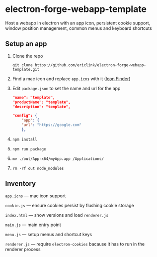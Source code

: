 # electron-forge-webapp-template

Host a webapp in electron with an app icon, persistent cookie support, window position management, common menus and keyboard shortcuts

## Setup an app

1. Clone the repo

    `git clone https://github.com/ericlink/electron-forge-webapp-template.git`

1. Find a mac icon and replace `app.icns` with it ([Icon Finder](https://www.easyicon.net/language.en/))
1. Edit `package.json` to set the name and url for the app

    ``` json
    "name": "template",
    "productName": "template",
    "description": "template",
    ```

    ``` json
    "config": {
        "app": {
        "url": "https://google.com"
        },
    ```
1. `npm install`
1. `npm run package`
1. `mv ./out/App-x64/myApp.app /Applications/`
1. `rm -rf out node_modules`

## Inventory

`app.icns` &mdash; mac icon support

`cookie.js` &mdash; ensure cookies persist by flushing cookie storage

`index.html` &mdash; show versions and load `renderer.js`

`main.js` &mdash; main entry point

`menu.js` &mdash; setup menus and shortcut keys

`renderer.js` &mdash; require `electron-cookies` bacause it has to run in the renderer process